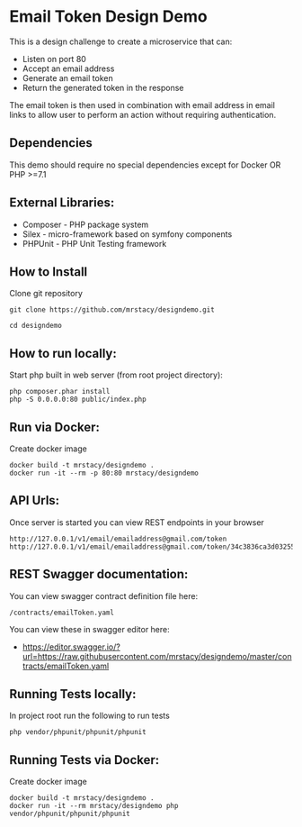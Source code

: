 Email Token Design Demo
=======================

This is a design challenge to create a microservice that can:
* Listen on port 80
* Accept an email address
* Generate an email token
* Return the generated token in the response

The email token is then used in combination with email address in email links to allow user to perform an action without requiring authentication. 

Dependencies
-------------
This demo should require no special dependencies except for Docker OR PHP >=7.1

External Libraries:
-------------------
* Composer - PHP package system
* Silex - micro-framework based on symfony components
* PHPUnit - PHP Unit Testing framework 

How to Install
---------------
Clone git repository
```
git clone https://github.com/mrstacy/designdemo.git

cd designdemo
```

How to run locally:
------------

Start php built in web server (from root project directory):
```
php composer.phar install
php -S 0.0.0.0:80 public/index.php
```

Run via Docker:
--------------
Create docker image
```
docker build -t mrstacy/designdemo . 
docker run -it --rm -p 80:80 mrstacy/designdemo
```

API Urls:
----------
Once server is started you can view REST endpoints in your browser
```
http://127.0.0.1/v1/email/emailaddress@gmail.com/token
http://127.0.0.1/v1/email/emailaddress@gmail.com/token/34c3836ca3d0325502f0999da4b9e480
```

REST Swagger documentation:
---------------------------
You can view swagger contract definition file here:
```
/contracts/emailToken.yaml
```

You can view these in swagger editor here:
* https://editor.swagger.io/?url=https://raw.githubusercontent.com/mrstacy/designdemo/master/contracts/emailToken.yaml


Running Tests locally:
---------------
In project root run the following to run tests
```
php vendor/phpunit/phpunit/phpunit
```

Running Tests via Docker:
---------------
Create docker image
```
docker build -t mrstacy/designdemo . 
docker run -it --rm mrstacy/designdemo php vendor/phpunit/phpunit/phpunit
```



